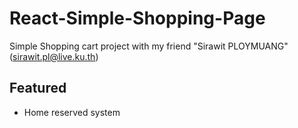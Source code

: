 # React-Simple-Shopping-Page
Simple Shopping cart project with my friend "Sirawit PLOYMUANG" (sirawit.pl@live.ku.th)
## Featured
- Home reserved system

